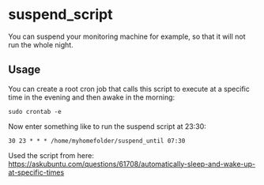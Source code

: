 # suspend_script

You can suspend your monitoring machine for example, so that it will not run
the whole night.

## Usage
You can create a root cron job that calls this script to execute at a specific time in the evening and then awake in the morning:
```shell
sudo crontab -e
```
Now enter something like to run the suspend script at 23:30:

```shell
30 23 * * * /home/myhomefolder/suspend_until 07:30
```


Used the script from here:
https://askubuntu.com/questions/61708/automatically-sleep-and-wake-up-at-specific-times
